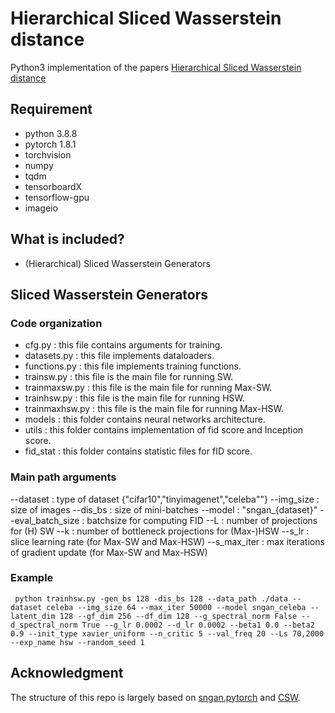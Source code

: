 # Hierarchical Sliced Wasserstein distance
Python3 implementation of the papers [Hierarchical Sliced Wasserstein distance](https://arxiv.org/abs/2209.13570)

## Requirement

* python 3.8.8
* pytorch 1.8.1
* torchvision
* numpy
* tqdm
* tensorboardX
* tensorflow-gpu
* imageio

## What is included?
* (Hierarchical) Sliced Wasserstein Generators

## Sliced Wasserstein Generators
### Code organization
* cfg.py : this file contains arguments for training.
* datasets.py : this file implements dataloaders.
* functions.py : this file implements training functions.
* trainsw.py : this file is the main file for running SW.
* trainmaxsw.py : this file is the main file for running Max-SW.
* trainhsw.py : this file is the main file for running HSW.
* trainmaxhsw.py : this file is the main file for running Max-HSW.
* models : this folder contains neural networks architecture.
* utils : this folder contains implementation of fid score and Inception score.
* fid_stat : this folder contains statistic files for fID score.


### Main path arguments
--dataset : type of dataset {"cifar10","tinyimagenet","celeba""}
--img_size : size of images
--dis_bs : size of mini-batches
--model : "sngan_{dataset}"
--eval_batch_size : batchsize for computing FID
--L : number of projections for (H) SW
--k : number of bottleneck projections for (Max-)HSW
--s_lr : slice learning rate (for Max-SW and Max-HSW)
--s_max_iter : max iterations of gradient update (for Max-SW and Max-HSW)

### Example

```
 python trainhsw.py -gen_bs 128 -dis_bs 128 --data_path ./data --dataset celeba --img_size 64 --max_iter 50000 --model sngan_celeba --latent_dim 128 --gf_dim 256 --df_dim 128 --g_spectral_norm False --d_spectral_norm True --g_lr 0.0002 --d_lr 0.0002 --beta1 0.0 --beta2 0.9 --init_type xavier_uniform --n_critic 5 --val_freq 20 --Ls 70,2000 --exp_name hsw --random_seed 1
```

## Acknowledgment
The structure of this repo is largely based on [sngan.pytorch](https://github.com/GongXinyuu/sngan.pytorch) and [CSW](https://github.com/UT-Austin-Data-Science-Group/CSW).